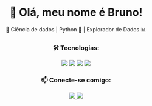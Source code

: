 <h1 align="center">👋 Olá, meu nome é Bruno!</h1>

<p align="center">
  🚀 Ciência de dados | Python 🐍 | Explorador de Dados 📊
</p>

<h3 align="center">🛠️ Tecnologias:</h3>

<p align="center">
  <img src="https://img.shields.io/badge/Python-3776AB?style=for-the-badge&logo=python&logoColor=white"/>
  <img src="https://img.shields.io/badge/Pandas-150458?style=for-the-badge&logo=pandas&logoColor=white"/>
  <img src="https://img.shields.io/badge/NumPy-013243?style=for-the-badge&logo=numpy&logoColor=white"/>
  <img src="https://img.shields.io/badge/SQL-4479A1?style=for-the-badge&logo=postgresql&logoColor=white"/>
</p>

<h3 align="center">📫 Conecte-se comigo:</h3>

<p align="center">
  <a href="https://www.linkedin.com/in/812-brunomuller/" target="_blank">
    <img src="https://img.shields.io/badge/LinkedIn-0077B5?style=for-the-badge&logo=linkedin&logoColor=white"/>
  </a>
  <a href="mailto:brunomuller812@gmail.com">
    <img src="https://img.shields.io/badge/Email-D14836?style=for-the-badge&logo=gmail&logoColor=white"/>
  </a>
</p>


